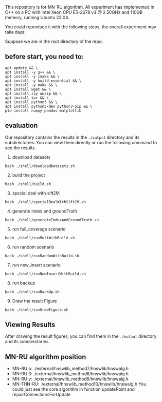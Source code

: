 This repository is for MN-RU algorithm. All experiment has implemented in C++ on a PC with Intel Xeon CPU E5-2678 v3 @ 2.50GHz and 110GB memory, running Ubuntu 22.04.

You could reproduce it with the following steps, the overall experiment may take days.

Suppose we are in the root directory of the repo.

## before start, you need to:
```
apt update && \
apt install -y g++ && \
apt install -y cmake && \
apt install -y build-essential && \
apt install -y make && \
apt install wget && \
apt install zip unzip && \
apt install tar && \
apt install python3 && \
apt install python3-dev python3-pip && \
pip install numpy pandas matplotlib

```
## evaluation

Our repository contains the results in the `./output` directory and its subdirectories. You can view them directly or run the following command to see the results.

1. download datasets

```
bash ./shell/downloadDatasets.sh
```

2. build the project

```
bash ./shell/build.sh
```

3. special deal with sift2M
```
bash ./shell/specialDealWithSift2M.sh
```

4. generate index and groundTruth
```
bash ./shell/generateIndexAndGroundTruth.sh
```

5. run full_coverage scenario
```
bash ./shell/runMultWithBuild.sh
```

6. run random scenario

```
bash ./shell/runRandomWithBuild.sh
```

7. run new_insert scenario

```
bash ./shell/runNewInsertWithBuild.sh
```

8. run backup

```
bash ./shell/runBackUp.sh
```

9. Draw the result Figure
```
bash ./shell/runDrawFigure.sh
```


## Viewing Results

After drawing the result figures, you can find them in the `./output` directory and its subdirectories.


## MN-RU algorithm position
* MN-RU α: ./external/hnswlib_method7/hnswlib/hnswalg.h
* MN-RU β: ./external/hnswlib_method8/hnswlib/hnswalg.h
* MN-RU γ: ./external/hnswlib_method9/hnswlib/hnswalg.h
* MN-THN-RU: ./external/hnswlib_method10/hnswlib/hnswalg.h
You could just see the core algorithm in function updatePoint and repairConnectionsForUpdate
